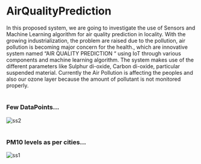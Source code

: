# AirQualityPrediction
In this proposed system, we are going to investigate the use of Sensors and Machine Learning algorithm for air quality prediction in locality. With the growing industrialization, the problem are raised due to the pollution, air pollution is becoming major concern for the health., which are innovative system named “AIR QUALITY PREDICTION “ using IoT through various components and machine learning algorithm.  The system makes use of the different parameters like Sulphur di-oxide, Carbon di-oxide, particular suspended material. Currently the Air Pollution is affecting the peoples and also our ozone layer because the amount of pollutant is not monitored properly.
#
### Few DataPoints...
![ss2](https://user-images.githubusercontent.com/50102322/98670445-b84c7c00-2378-11eb-85a9-7ebcfe500731.PNG)
#
#
### PM10 levels as per cities...
![ss1](https://user-images.githubusercontent.com/50102322/98670439-b682b880-2378-11eb-9b2c-2cca9b1956b1.PNG)
